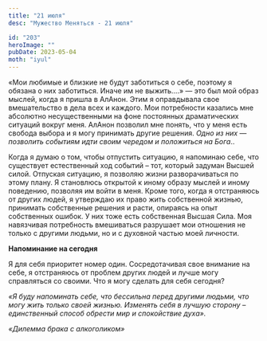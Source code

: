 ```yaml
---
title: "21 июля"
desc: "Мужество Меняться - 21 июля"

id: "203"
heroImage: ""
pubDate: 2023-05-04
moth: "iyul"
---
```


«Мои любимые и близкие не будут заботиться о себе, поэтому я обязана о них
заботиться. Иначе им не выжить….» — это был мой образ мыслей, когда я пришла в
АлАнон. Этим я оправдывала свое вмешательство в дела всех и каждого. Мои
потребности казались мне абсолютно несущественными на фоне постоянных
драматических ситуаций вокруг меня. АлАнон позволил мне понять, что у меня
есть свобода выбора и я могу принимать другие решения. _Одно из них —
позволить событиям идти своим чередом и положиться на Бога_..

Когда я думаю о том, чтобы отпустить ситуацию, я напоминаю себе, что
существует естественный ход событий – тот, который задуман Высшей силой.
Отпуская ситуацию, я позволяю жизни разворачиваться по этому плану. Я
становлюсь открытой к иному образу мыслей и иному поведению, позволяя им войти
в меня. Кроме того, когда я отстраняюсь от других людей, я утверждаю их право
жить собственной жизнью, принимать собственные решения и расти, опираясь на
опыт собственных ошибок. У них тоже есть собственная Высшая Сила. Моя
навязчивая потребность вмешиваться разрушает мои отношения не только с другими
людьми, но и с духовной частью моей личности.

**Напоминание на сегодня**

Я для себя приоритет номер один. Сосредотачивая свое внимание на себе, я
отстраняюсь от проблем других людей и лучше могу справляться со своими. Что я
могу сделать для себя сегодня?

_«Я буду напоминать себе, что бессильна перед другими людьми, что могу жить
только своей жизнью. Изменять себя в лучшую сторону – единственный способ
обрести мир и спокойствие духа»._

_«Дилемма брака с алкоголиком»_
